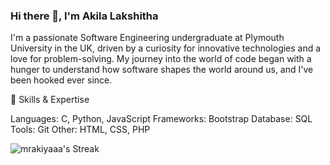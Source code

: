 
### Hi there 👋, I'm Akila Lakshitha

I'm a passionate Software Engineering undergraduate at Plymouth University in the UK, driven by a curiosity for innovative technologies and a love for problem-solving. My journey into the world of code began with a hunger to understand how software shapes the world around us, and I've been hooked ever since.


🚀 Skills & Expertise

Languages: C, Python, JavaScript
Frameworks: Bootstrap
Database: SQL
Tools: Git
Other: HTML, CSS, PHP


![mrakiyaaa's Streak](https://github-readme-streak-stats.herokuapp.com/?user=mrakiyaaa&theme=tokyonight&hide_border=true)
